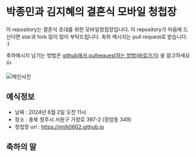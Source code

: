 # 박종민과 김지혜의 결혼식 모바일 청첩장

이 repository는 결혼식 초대를 위한 모바일청첩장입니다. 이 repository가 마음에 드신다면 star과 fork 많이 많이 부탁드립니다. 축하 메시지는 pull request로 받습니다. :)

축하메시지 남기는 방법은 [github에서 pullrequest하는 방법(바로가기)](https://wayhome25.github.io/git/2017/07/08/git-first-pull-request-story/) 을 참고하세요 👍

![메인사진](docs/images/wedding-main.jpg)

## 예식정보

* 날짜 : 2024년 6월 2일 오전 11시
* 장소 : 충북 청주시 서원구 가장로 397-2 (장암동 349)
* 청첩장 url : https://jmjh0602.github.io

## 축하의 말
